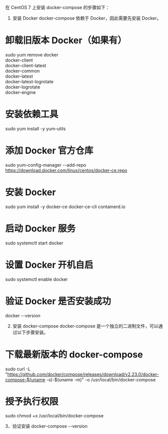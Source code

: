 在 CentOS 7 上安装 docker-compose 的步骤如下：
1. 安装 Docker
docker-compose 依赖于 Docker，因此需要先安装 Docker。

# 卸载旧版本 Docker（如果有）
sudo yum remove docker \
                  docker-client \
                  docker-client-latest \
                  docker-common \
                  docker-latest \
                  docker-latest-logrotate \
                  docker-logrotate \
                  docker-engine

# 安装依赖工具
sudo yum install -y yum-utils

# 添加 Docker 官方仓库
sudo yum-config-manager --add-repo https://download.docker.com/linux/centos/docker-ce.repo

# 安装 Docker
sudo yum install -y docker-ce docker-ce-cli containerd.io

# 启动 Docker 服务
sudo systemctl start docker

# 设置 Docker 开机自启
sudo systemctl enable docker

# 验证 Docker 是否安装成功
docker --version

2. 安装 docker-compose
docker-compose 是一个独立的二进制文件，可以通过以下步骤安装。

# 下载最新版本的 docker-compose
sudo curl -L "https://github.com/docker/compose/releases/download/v2.23.0/docker-compose-$(uname -s)-$(uname -m)" -o /usr/local/bin/docker-compose

# 授予执行权限
sudo chmod +x /usr/local/bin/docker-compose

3、验证安装
docker-compose --version

